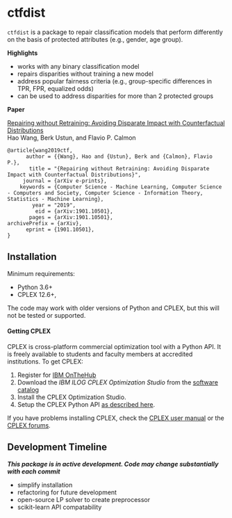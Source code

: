 # ctfdist

`ctfdist` is a package to repair classification models that perform differently on the basis of protected attributes (e.g., gender, age group).

**Highlights**

- works with any binary classification model 
- repairs disparities without training a new model
- address popular fairness criteria (e.g., group-specific differences in TPR, FPR, equalized odds)
- can be used to address disparities for more than 2 protected groups

**Paper**

[Repairing without Retraining: Avoiding Disparate Impact with Counterfactual Distributions](https://arxiv.org/pdf/1901.10501.pdf)    
    Hao Wang, Berk Ustun, and Flavio P. Calmon

 ```
@article{wang2019ctf,
       author = {{Wang}, Hao and {Ustun}, Berk and {Calmon}, Flavio P.},
        title = "{Repairing without Retraining: Avoiding Disparate Impact with Counterfactual Distributions}",
      journal = {arXiv e-prints},
     keywords = {Computer Science - Machine Learning, Computer Science - Computers and Society, Computer Science - Information Theory, Statistics - Machine Learning},
         year = "2019",
          eid = {arXiv:1901.10501},
        pages = {arXiv:1901.10501},
archivePrefix = {arXiv},
       eprint = {1901.10501},
}
```

## Installation

Minimum requirements: 

- Python 3.6+
- CPLEX 12.6+,
 
The code may work with older versions of Python and CPLEX, but this will not be tested or supported. 

#### Getting CPLEX 

CPLEX is cross-platform commercial optimization tool with a Python API. It is freely available to students and faculty members at accredited institutions. To get CPLEX:

1. Register for [IBM OnTheHub](https://ibm.onthehub.com/WebStore/Account/VerifyEmailDomain.aspx)
2. Download the *IBM ILOG CPLEX Optimization Studio* from the [software catalog](https://ibm.onthehub.com/WebStore/ProductSearchOfferingList.aspx?srch=CPLEX)
3. Install the CPLEX Optimization Studio.
4. Setup the CPLEX Python API [as described here](https://www.ibm.com/support/knowledgecenter/SSSA5P_12.8.0/ilog.odms.cplex.help/CPLEX/GettingStarted/topics/set_up/Python_setup.html).

If you have problems installing CPLEX, check the [CPLEX user manual](http://www-01.ibm.com/support/knowledgecenter/SSSA5P/welcome) or the [CPLEX forums](https://www.ibm.com/developerworks/community/forums/html/forum?id=11111111-0000-0000-0000-000000002059).

## Development Timeline

***This package is in active development. Code may change substantially with each commit***

- simplify installation
- refactoring for future development
- open-source LP solver to create preprocessor
- scikit-learn API compatability
